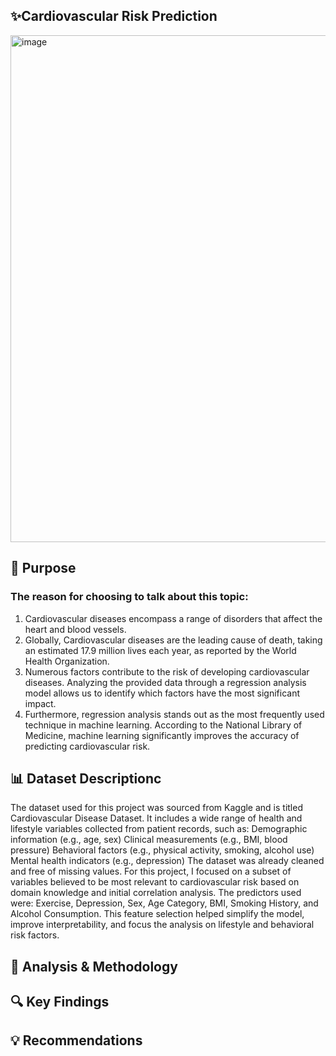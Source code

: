 ## ✨Cardiovascular Risk Prediction 
<img width="915" height="811" alt="image" src="https://github.com/user-attachments/assets/f1e109da-a402-4aed-a833-2d444ff278ca" />

## 🎯 Purpose
### The reason for choosing to talk about this topic: 
1. Cardiovascular diseases encompass a range of disorders that affect the heart and blood vessels.
2. Globally, Cardiovascular diseases are the leading cause of death, taking an estimated 17.9 million lives each year, as reported by the World Health Organization.
3. Numerous factors contribute to the risk of developing cardiovascular diseases. Analyzing the provided data through a regression analysis model allows us to identify which factors have the most significant impact.
4. Furthermore, regression analysis stands out as the most frequently used technique in machine learning. According to the National Library of Medicine, machine learning significantly improves the accuracy of predicting cardiovascular risk.

## 📊 Dataset Descriptionc
The dataset used for this project was sourced from Kaggle and is titled Cardiovascular Disease Dataset. It includes a wide range of health and lifestyle variables collected from patient records, such as:
Demographic information (e.g., age, sex)
Clinical measurements (e.g., BMI, blood pressure)
Behavioral factors (e.g., physical activity, smoking, alcohol use)
Mental health indicators (e.g., depression)
The dataset was already cleaned and free of missing values. 
For this project, I focused on a subset of variables believed to be most relevant to cardiovascular risk based on domain knowledge and initial correlation analysis. The predictors used were:
Exercise, Depression, Sex, Age Category, BMI, Smoking History, and Alcohol Consumption. 
This feature selection helped simplify the model, improve interpretability, and focus the analysis on lifestyle and behavioral risk factors.


## 🧪 Analysis & Methodology
## 🔍 Key Findings
## 💡 Recommendations
